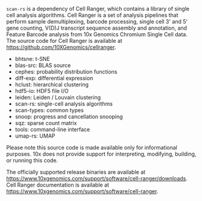 `scan-rs` is a dependency of Cell Ranger, which contains a library of single cell analysis algorithms. Cell Ranger is a set of analysis pipelines that perform sample demultiplexing, barcode processing, single cell 3' and 5' gene counting, V(D)J transcript sequence assembly and annotation, and Feature Barcode analysis from 10x Genomics Chromium Single Cell data. The source code for Cell Ranger is available at <https://github.com/10XGenomics/cellranger>.

- bhtsne: t-SNE
- blas-src: BLAS source
- cephes: probability distribution functions
- diff-exp: differential expression
- hclust: hierarchical clustering
- hdf5-io: HDF5 file I/O
- leiden: Leiden / Louvain clustering
- scan-rs: single-cell analysis algorithms
- scan-types: common types
- snoop: progress and cancellation snooping
- sqz: sparse count matrix
- tools: command-line interface
- umap-rs: UMAP

Please note this source code is made available only for informational purposes. 10x does not provide support for interpreting, modifying, building, or running this code.

The officially supported release binaries are available at <https://www.10xgenomics.com/support/software/cell-ranger/downloads>. Cell Ranger documentation is available at <https://www.10xgenomics.com/support/software/cell-ranger>.
